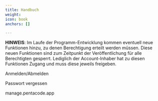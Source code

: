 ```yaml
---
title: Handbuch
weight: 
icon: book
anchors: []

---
```

**HINWEIS**: Im Laufe der Programm-Entwicklung kommen eventuell neue Funktionen hinzu, zu denen Berechtigung erteilt werden müssen. Diese neuen Funktionen sind zum Zeitpunkt der Veröffentlichung für alle Berechtigten gesperrt. Lediglich der Account-Inhaber hat zu diesen Funktionen Zugang und muss diese jeweils freigeben.

Anmelden/Abmelden

Passwort vergessen

manage.pentacode.app